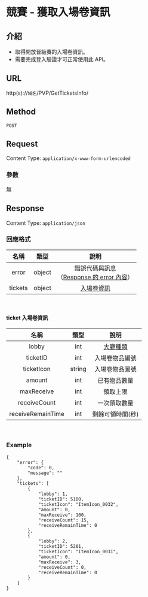 # 競賽 - 獲取入場卷資訊

## 介紹

- 取得開放晉級賽的入場卷資訊。
- 需要完成登入驗證才可正常使用此 API。

## URL

http(s)://`域名`/PVP/GetTicketsInfo/

## Method

`POST`

## Request

Content Type: `application/x-www-form-urlencoded`

### 參數

無

## Response

Content Type: `application/json`

### 回應格式

| 名稱 | 類型 | 說明 |
|:-:|:-:|:-:|
| error | object | 錯誤代碼與訊息<br>（[Response 的 error 內容](../response.md#error)） |
| tickets | object | [入場卷資訊](#ticket) |
<br>

#### <span id="ticket">ticket 入場卷資訊 </span>
| 名稱 | 類型 | 說明 |
|:-:|:-:|:-:|
| lobby | int | [大廳種類](../codes/race.md#lobby) |
| ticketID | int | 入場卷物品編號 |
| ticketIcon | string | 入場卷物品圖號 |
| amount | int | 已有物品數量 |
| maxReceive | int | 領取上限 |
| receiveCount | int | 一次領取數量 |
| receiveRemainTime | int | 剩餘可領時間(秒) |
<br>

### Example
    {
        "error": {
            "code": 0,
            "message": ""
        },
        "tickets": [
            {
                "lobby": 1,
                "ticketID": 5100,
                "ticketIcon": "ItemIcon_0032",
                "amount": 0,
                "maxReceive": 100,
                "receiveCount": 15,
                "receiveRemainTime": 0
            },
            {
                "lobby": 2,
                "ticketID": 5201,
                "ticketIcon": "ItemIcon_0031",
                "amount": 0,
                "maxReceive": 3,
                "receiveCount": 0,
                "receiveRemainTime": 0
            }
        ]
    }